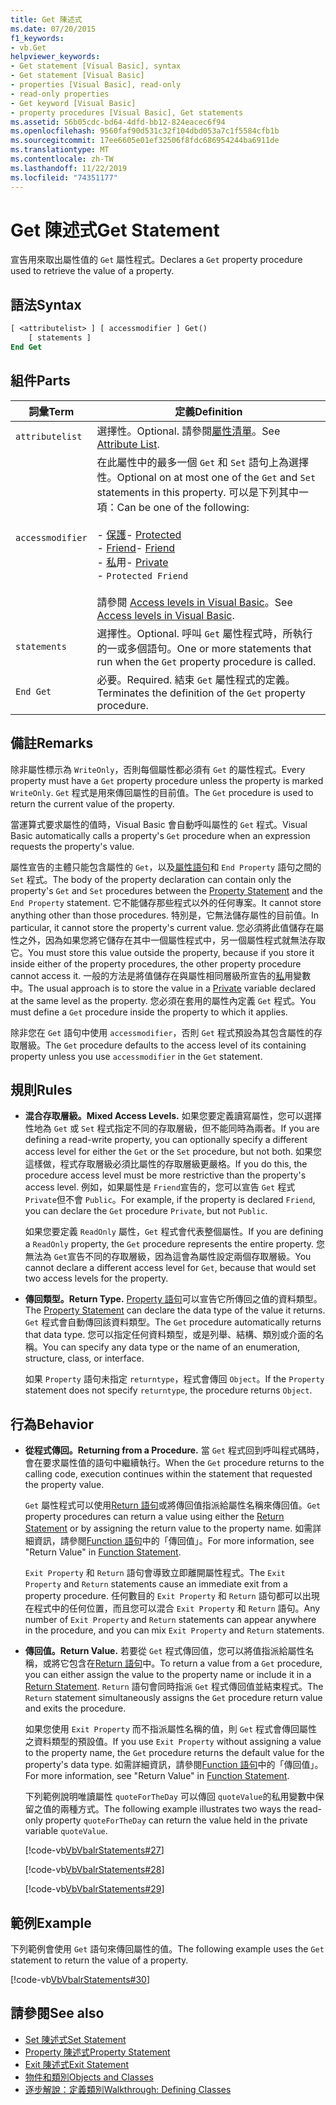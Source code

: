 ```yaml
---
title: Get 陳述式
ms.date: 07/20/2015
f1_keywords:
- vb.Get
helpviewer_keywords:
- Get statement [Visual Basic], syntax
- Get statement [Visual Basic]
- properties [Visual Basic], read-only
- read-only properties
- Get keyword [Visual Basic]
- property procedures [Visual Basic], Get statements
ms.assetid: 56b05cdc-bd64-4dfd-bb12-824eacec6f94
ms.openlocfilehash: 9560faf90d531c32f104dbd053a7c1f5584cfb1b
ms.sourcegitcommit: 17ee6605e01ef32506f8fdc686954244ba6911de
ms.translationtype: MT
ms.contentlocale: zh-TW
ms.lasthandoff: 11/22/2019
ms.locfileid: "74351177"
---
```

# <a name="get-statement"></a><span data-ttu-id="bd050-102">Get 陳述式</span><span class="sxs-lookup"><span data-stu-id="bd050-102">Get Statement</span></span>
<span data-ttu-id="bd050-103">宣告用來取出屬性值的 `Get` 屬性程式。</span><span class="sxs-lookup"><span data-stu-id="bd050-103">Declares a `Get` property procedure used to retrieve the value of a property.</span></span>  
  
## <a name="syntax"></a><span data-ttu-id="bd050-104">語法</span><span class="sxs-lookup"><span data-stu-id="bd050-104">Syntax</span></span>  
  
```vb  
[ <attributelist> ] [ accessmodifier ] Get()  
    [ statements ]  
End Get  
```  
  
## <a name="parts"></a><span data-ttu-id="bd050-105">組件</span><span class="sxs-lookup"><span data-stu-id="bd050-105">Parts</span></span>  
  
|<span data-ttu-id="bd050-106">詞彙</span><span class="sxs-lookup"><span data-stu-id="bd050-106">Term</span></span>|<span data-ttu-id="bd050-107">定義</span><span class="sxs-lookup"><span data-stu-id="bd050-107">Definition</span></span>|  
|---|---|  
|`attributelist`|<span data-ttu-id="bd050-108">選擇性。</span><span class="sxs-lookup"><span data-stu-id="bd050-108">Optional.</span></span> <span data-ttu-id="bd050-109">請參閱[屬性清單](../../../visual-basic/language-reference/statements/attribute-list.md)。</span><span class="sxs-lookup"><span data-stu-id="bd050-109">See [Attribute List](../../../visual-basic/language-reference/statements/attribute-list.md).</span></span>|  
|`accessmodifier`|<span data-ttu-id="bd050-110">在此屬性中的最多一個 `Get` 和 `Set` 語句上為選擇性。</span><span class="sxs-lookup"><span data-stu-id="bd050-110">Optional on at most one of the `Get` and `Set` statements in this property.</span></span> <span data-ttu-id="bd050-111">可以是下列其中一項：</span><span class="sxs-lookup"><span data-stu-id="bd050-111">Can be one of the following:</span></span><br /><br /> <span data-ttu-id="bd050-112">-   [保護](../../../visual-basic/language-reference/modifiers/protected.md)</span><span class="sxs-lookup"><span data-stu-id="bd050-112">-   [Protected](../../../visual-basic/language-reference/modifiers/protected.md)</span></span><br /><span data-ttu-id="bd050-113">-   [Friend](../../../visual-basic/language-reference/modifiers/friend.md)</span><span class="sxs-lookup"><span data-stu-id="bd050-113">-   [Friend](../../../visual-basic/language-reference/modifiers/friend.md)</span></span><br /><span data-ttu-id="bd050-114">-   [私](../../../visual-basic/language-reference/modifiers/private.md)用</span><span class="sxs-lookup"><span data-stu-id="bd050-114">-   [Private](../../../visual-basic/language-reference/modifiers/private.md)</span></span><br />-   `Protected Friend`<br /><br /> <span data-ttu-id="bd050-115">請參閱 [Access levels in Visual Basic](../../../visual-basic/programming-guide/language-features/declared-elements/access-levels.md)。</span><span class="sxs-lookup"><span data-stu-id="bd050-115">See [Access levels in Visual Basic](../../../visual-basic/programming-guide/language-features/declared-elements/access-levels.md).</span></span>|  
|`statements`|<span data-ttu-id="bd050-116">選擇性。</span><span class="sxs-lookup"><span data-stu-id="bd050-116">Optional.</span></span> <span data-ttu-id="bd050-117">呼叫 `Get` 屬性程式時，所執行的一或多個語句。</span><span class="sxs-lookup"><span data-stu-id="bd050-117">One or more statements that run when the `Get` property procedure is called.</span></span>|  
|`End Get`|<span data-ttu-id="bd050-118">必要。</span><span class="sxs-lookup"><span data-stu-id="bd050-118">Required.</span></span> <span data-ttu-id="bd050-119">結束 `Get` 屬性程式的定義。</span><span class="sxs-lookup"><span data-stu-id="bd050-119">Terminates the definition of the `Get` property procedure.</span></span>|  
  
## <a name="remarks"></a><span data-ttu-id="bd050-120">備註</span><span class="sxs-lookup"><span data-stu-id="bd050-120">Remarks</span></span>  
 <span data-ttu-id="bd050-121">除非屬性標示為 `WriteOnly`，否則每個屬性都必須有 `Get` 的屬性程式。</span><span class="sxs-lookup"><span data-stu-id="bd050-121">Every property must have a `Get` property procedure unless the property is marked `WriteOnly`.</span></span> <span data-ttu-id="bd050-122">`Get` 程式是用來傳回屬性的目前值。</span><span class="sxs-lookup"><span data-stu-id="bd050-122">The `Get` procedure is used to return the current value of the property.</span></span>  
  
 <span data-ttu-id="bd050-123">當運算式要求屬性的值時，Visual Basic 會自動呼叫屬性的 `Get` 程式。</span><span class="sxs-lookup"><span data-stu-id="bd050-123">Visual Basic automatically calls a property's `Get` procedure when an expression requests the property's value.</span></span>  
  
 <span data-ttu-id="bd050-124">屬性宣告的主體只能包含屬性的 `Get`，以及[屬性語句](../../../visual-basic/language-reference/statements/property-statement.md)和 `End Property` 語句之間的 `Set` 程式。</span><span class="sxs-lookup"><span data-stu-id="bd050-124">The body of the property declaration can contain only the property's `Get` and `Set` procedures between the [Property Statement](../../../visual-basic/language-reference/statements/property-statement.md) and the `End Property` statement.</span></span> <span data-ttu-id="bd050-125">它不能儲存那些程式以外的任何專案。</span><span class="sxs-lookup"><span data-stu-id="bd050-125">It cannot store anything other than those procedures.</span></span> <span data-ttu-id="bd050-126">特別是，它無法儲存屬性的目前值。</span><span class="sxs-lookup"><span data-stu-id="bd050-126">In particular, it cannot store the property's current value.</span></span> <span data-ttu-id="bd050-127">您必須將此值儲存在屬性之外，因為如果您將它儲存在其中一個屬性程式中，另一個屬性程式就無法存取它。</span><span class="sxs-lookup"><span data-stu-id="bd050-127">You must store this value outside the property, because if you store it inside either of the property procedures, the other property procedure cannot access it.</span></span> <span data-ttu-id="bd050-128">一般的方法是將值儲存在與屬性相同層級所宣告的[私](../../../visual-basic/language-reference/modifiers/private.md)用變數中。</span><span class="sxs-lookup"><span data-stu-id="bd050-128">The usual approach is to store the value in a [Private](../../../visual-basic/language-reference/modifiers/private.md) variable declared at the same level as the property.</span></span> <span data-ttu-id="bd050-129">您必須在套用的屬性內定義 `Get` 程式。</span><span class="sxs-lookup"><span data-stu-id="bd050-129">You must define a `Get` procedure inside the property to which it applies.</span></span>  
  
 <span data-ttu-id="bd050-130">除非您在 `Get` 語句中使用 `accessmodifier`，否則 `Get` 程式預設為其包含屬性的存取層級。</span><span class="sxs-lookup"><span data-stu-id="bd050-130">The `Get` procedure defaults to the access level of its containing property unless you use `accessmodifier` in the `Get` statement.</span></span>  
  
## <a name="rules"></a><span data-ttu-id="bd050-131">規則</span><span class="sxs-lookup"><span data-stu-id="bd050-131">Rules</span></span>  
  
- <span data-ttu-id="bd050-132">**混合存取層級。**</span><span class="sxs-lookup"><span data-stu-id="bd050-132">**Mixed Access Levels.**</span></span> <span data-ttu-id="bd050-133">如果您要定義讀寫屬性，您可以選擇性地為 `Get` 或 `Set` 程式指定不同的存取層級，但不能同時為兩者。</span><span class="sxs-lookup"><span data-stu-id="bd050-133">If you are defining a read-write property, you can optionally specify a different access level for either the `Get` or the `Set` procedure, but not both.</span></span> <span data-ttu-id="bd050-134">如果您這樣做，程式存取層級必須比屬性的存取層級更嚴格。</span><span class="sxs-lookup"><span data-stu-id="bd050-134">If you do this, the procedure access level must be more restrictive than the property's access level.</span></span> <span data-ttu-id="bd050-135">例如，如果屬性是 `Friend`宣告的，您可以宣告 `Get` 程式 `Private`但不會 `Public`。</span><span class="sxs-lookup"><span data-stu-id="bd050-135">For example, if the property is declared `Friend`, you can declare the `Get` procedure `Private`, but not `Public`.</span></span>  
  
     <span data-ttu-id="bd050-136">如果您要定義 `ReadOnly` 屬性，`Get` 程式會代表整個屬性。</span><span class="sxs-lookup"><span data-stu-id="bd050-136">If you are defining a `ReadOnly` property, the `Get` procedure represents the entire property.</span></span> <span data-ttu-id="bd050-137">您無法為 `Get`宣告不同的存取層級，因為這會為屬性設定兩個存取層級。</span><span class="sxs-lookup"><span data-stu-id="bd050-137">You cannot declare a different access level for `Get`, because that would set two access levels for the property.</span></span>  
  
- <span data-ttu-id="bd050-138">**傳回類型。**</span><span class="sxs-lookup"><span data-stu-id="bd050-138">**Return Type.**</span></span> <span data-ttu-id="bd050-139">[Property 語句](../../../visual-basic/language-reference/statements/property-statement.md)可以宣告它所傳回之值的資料類型。</span><span class="sxs-lookup"><span data-stu-id="bd050-139">The [Property Statement](../../../visual-basic/language-reference/statements/property-statement.md) can declare the data type of the value it returns.</span></span> <span data-ttu-id="bd050-140">`Get` 程式會自動傳回該資料類型。</span><span class="sxs-lookup"><span data-stu-id="bd050-140">The `Get` procedure automatically returns that data type.</span></span> <span data-ttu-id="bd050-141">您可以指定任何資料類型，或是列舉、結構、類別或介面的名稱。</span><span class="sxs-lookup"><span data-stu-id="bd050-141">You can specify any data type or the name of an enumeration, structure, class, or interface.</span></span>  
  
     <span data-ttu-id="bd050-142">如果 `Property` 語句未指定 `returntype`，程式會傳回 `Object`。</span><span class="sxs-lookup"><span data-stu-id="bd050-142">If the `Property` statement does not specify `returntype`, the procedure returns `Object`.</span></span>  
  
## <a name="behavior"></a><span data-ttu-id="bd050-143">行為</span><span class="sxs-lookup"><span data-stu-id="bd050-143">Behavior</span></span>  
  
- <span data-ttu-id="bd050-144">**從程式傳回。**</span><span class="sxs-lookup"><span data-stu-id="bd050-144">**Returning from a Procedure.**</span></span> <span data-ttu-id="bd050-145">當 `Get` 程式回到呼叫程式碼時，會在要求屬性值的語句中繼續執行。</span><span class="sxs-lookup"><span data-stu-id="bd050-145">When the `Get` procedure returns to the calling code, execution continues within the statement that requested the property value.</span></span>  
  
     <span data-ttu-id="bd050-146">`Get` 屬性程式可以使用[Return 語句](../../../visual-basic/language-reference/statements/return-statement.md)或將傳回值指派給屬性名稱來傳回值。</span><span class="sxs-lookup"><span data-stu-id="bd050-146">`Get` property procedures can return a value using either the [Return Statement](../../../visual-basic/language-reference/statements/return-statement.md) or by assigning the return value to the property name.</span></span> <span data-ttu-id="bd050-147">如需詳細資訊，請參閱[Function 語句](../../../visual-basic/language-reference/statements/function-statement.md)中的「傳回值」。</span><span class="sxs-lookup"><span data-stu-id="bd050-147">For more information, see "Return Value" in [Function Statement](../../../visual-basic/language-reference/statements/function-statement.md).</span></span>  
  
     <span data-ttu-id="bd050-148">`Exit Property` 和 `Return` 語句會導致立即離開屬性程式。</span><span class="sxs-lookup"><span data-stu-id="bd050-148">The `Exit Property` and `Return` statements cause an immediate exit from a property procedure.</span></span> <span data-ttu-id="bd050-149">任何數目的 `Exit Property` 和 `Return` 語句都可以出現在程式中的任何位置，而且您可以混合 `Exit Property` 和 `Return` 語句。</span><span class="sxs-lookup"><span data-stu-id="bd050-149">Any number of `Exit Property` and `Return` statements can appear anywhere in the procedure, and you can mix `Exit Property` and `Return` statements.</span></span>  
  
- <span data-ttu-id="bd050-150">**傳回值。**</span><span class="sxs-lookup"><span data-stu-id="bd050-150">**Return Value.**</span></span> <span data-ttu-id="bd050-151">若要從 `Get` 程式傳回值，您可以將值指派給屬性名稱，或將它包含在[Return 語句](../../../visual-basic/language-reference/statements/return-statement.md)中。</span><span class="sxs-lookup"><span data-stu-id="bd050-151">To return a value from a `Get` procedure, you can either assign the value to the property name or include it in a [Return Statement](../../../visual-basic/language-reference/statements/return-statement.md).</span></span> <span data-ttu-id="bd050-152">`Return` 語句會同時指派 `Get` 程式傳回值並結束程式。</span><span class="sxs-lookup"><span data-stu-id="bd050-152">The `Return` statement simultaneously assigns the `Get` procedure return value and exits the procedure.</span></span>  
  
     <span data-ttu-id="bd050-153">如果您使用 `Exit Property` 而不指派屬性名稱的值，則 `Get` 程式會傳回屬性之資料類型的預設值。</span><span class="sxs-lookup"><span data-stu-id="bd050-153">If you use `Exit Property` without assigning a value to the property name, the `Get` procedure returns the default value for the property's data type.</span></span> <span data-ttu-id="bd050-154">如需詳細資訊，請參閱[Function 語句](../../../visual-basic/language-reference/statements/function-statement.md)中的「傳回值」。</span><span class="sxs-lookup"><span data-stu-id="bd050-154">For more information, see "Return Value" in [Function Statement](../../../visual-basic/language-reference/statements/function-statement.md).</span></span>  
  
     <span data-ttu-id="bd050-155">下列範例說明唯讀屬性 `quoteForTheDay` 可以傳回 `quoteValue`的私用變數中保留之值的兩種方式。</span><span class="sxs-lookup"><span data-stu-id="bd050-155">The following example illustrates two ways the read-only property `quoteForTheDay` can return the value held in the private variable `quoteValue`.</span></span>  
  
     [!code-vb[VbVbalrStatements#27](~/samples/snippets/visualbasic/VS_Snippets_VBCSharp/VbVbalrStatements/VB/Class1.vb#27)]  
  
     [!code-vb[VbVbalrStatements#28](~/samples/snippets/visualbasic/VS_Snippets_VBCSharp/VbVbalrStatements/VB/Class1.vb#28)]  
  
     [!code-vb[VbVbalrStatements#29](~/samples/snippets/visualbasic/VS_Snippets_VBCSharp/VbVbalrStatements/VB/Class1.vb#29)]  
  
## <a name="example"></a><span data-ttu-id="bd050-156">範例</span><span class="sxs-lookup"><span data-stu-id="bd050-156">Example</span></span>  
 <span data-ttu-id="bd050-157">下列範例會使用 `Get` 語句來傳回屬性的值。</span><span class="sxs-lookup"><span data-stu-id="bd050-157">The following example uses the `Get` statement to return the value of a property.</span></span>  
  
 [!code-vb[VbVbalrStatements#30](~/samples/snippets/visualbasic/VS_Snippets_VBCSharp/VbVbalrStatements/VB/Class1.vb#30)]  
  
## <a name="see-also"></a><span data-ttu-id="bd050-158">請參閱</span><span class="sxs-lookup"><span data-stu-id="bd050-158">See also</span></span>

- [<span data-ttu-id="bd050-159">Set 陳述式</span><span class="sxs-lookup"><span data-stu-id="bd050-159">Set Statement</span></span>](../../../visual-basic/language-reference/statements/set-statement.md)
- [<span data-ttu-id="bd050-160">Property 陳述式</span><span class="sxs-lookup"><span data-stu-id="bd050-160">Property Statement</span></span>](../../../visual-basic/language-reference/statements/property-statement.md)
- [<span data-ttu-id="bd050-161">Exit 陳述式</span><span class="sxs-lookup"><span data-stu-id="bd050-161">Exit Statement</span></span>](../../../visual-basic/language-reference/statements/exit-statement.md)
- [<span data-ttu-id="bd050-162">物件和類別</span><span class="sxs-lookup"><span data-stu-id="bd050-162">Objects and Classes</span></span>](../../../visual-basic/programming-guide/language-features/objects-and-classes/index.md)
- [<span data-ttu-id="bd050-163">逐步解說：定義類別</span><span class="sxs-lookup"><span data-stu-id="bd050-163">Walkthrough: Defining Classes</span></span>](../../../visual-basic/programming-guide/language-features/objects-and-classes/walkthrough-defining-classes.md)
